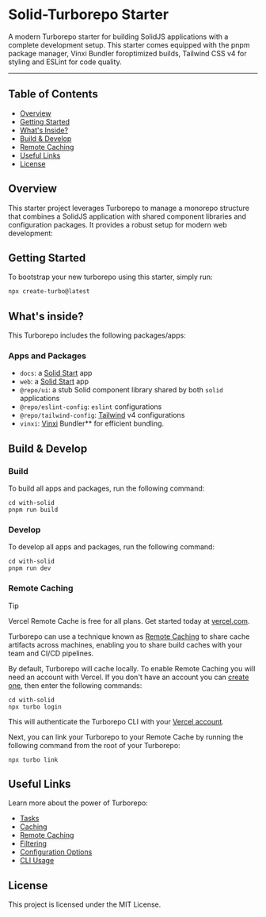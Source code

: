 # Solid-Turborepo Starter

A modern Turborepo starter for building SolidJS applications with a complete development setup. This starter comes equipped with the pnpm package manager, Vinxi Bundler foroptimized builds, Tailwind CSS v4 for styling and ESLint for code quality.

---

## Table of Contents

- [Overview](#overview)
- [Getting Started](#getting-started)
- [What's Inside?](#whats-inside)
- [Build & Develop](#build--develop)
- [Remote Caching](#remote-caching)
- [Useful Links](#useful-links)
- [License](#license)

## Overview

This starter project leverages Turborepo to manage a monorepo structure that combines a SolidJS application with shared component libraries and configuration packages. It provides a robust setup for modern web development:

## Getting Started

To bootstrap your new turborepo using this starter, simply run:

```sh
npx create-turbo@latest
```

## What's inside?

This Turborepo includes the following packages/apps:

### Apps and Packages

- `docs`: a [Solid Start](https://start.solidjs.com/) app
- `web`: a [Solid Start](https://start.solidjs.com/) app
- `@repo/ui`: a stub Solid component library shared by both `solid` applications
- `@repo/eslint-config`: `eslint` configurations
- `@repo/tailwind-config`: [Tailwind](https://tailwindcss.com/) v4 configurations
- `vinxi`: [Vinxi](https://vinxi.vercel.app/) Bundler\*\* for efficient bundling.

## Build & Develop

### Build

To build all apps and packages, run the following command:

```
cd with-solid
pnpm run build
```

### Develop

To develop all apps and packages, run the following command:

```
cd with-solid
pnpm run dev
```

### Remote Caching

> [!TIP]
> Vercel Remote Cache is free for all plans. Get started today at [vercel.com](https://vercel.com/signup?/signup?utm_source=remote-cache-sdk&utm_campaign=free_remote_cache).

Turborepo can use a technique known as [Remote Caching](https://turborepo.com/docs/core-concepts/remote-caching) to share cache artifacts across machines, enabling you to share build caches with your team and CI/CD pipelines.

By default, Turborepo will cache locally. To enable Remote Caching you will need an account with Vercel. If you don't have an account you can [create one](https://vercel.com/signup?utm_source=turborepo-examples), then enter the following commands:

```
cd with-solid
npx turbo login
```

This will authenticate the Turborepo CLI with your [Vercel account](https://vercel.com/docs/concepts/personal-accounts/overview).

Next, you can link your Turborepo to your Remote Cache by running the following command from the root of your Turborepo:

```
npx turbo link
```

## Useful Links

Learn more about the power of Turborepo:

- [Tasks](https://turborepo.com/docs/core-concepts/monorepos/running-tasks)
- [Caching](https://turborepo.com/docs/core-concepts/caching)
- [Remote Caching](https://turborepo.com/docs/core-concepts/remote-caching)
- [Filtering](https://turborepo.com/docs/core-concepts/monorepos/filtering)
- [Configuration Options](https://turborepo.com/docs/reference/configuration)
- [CLI Usage](https://turborepo.com/docs/reference/command-line-reference)

## License

This project is licensed under the MIT License.
